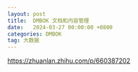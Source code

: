 ```yaml
---
layout: post
title:  DMBOK 文档和内容管理
date:   2024-03-27 00:00:00 +0800
categories: DMBOK
tag: 大数据
---
```




https://zhuanlan.zhihu.com/p/660387202
